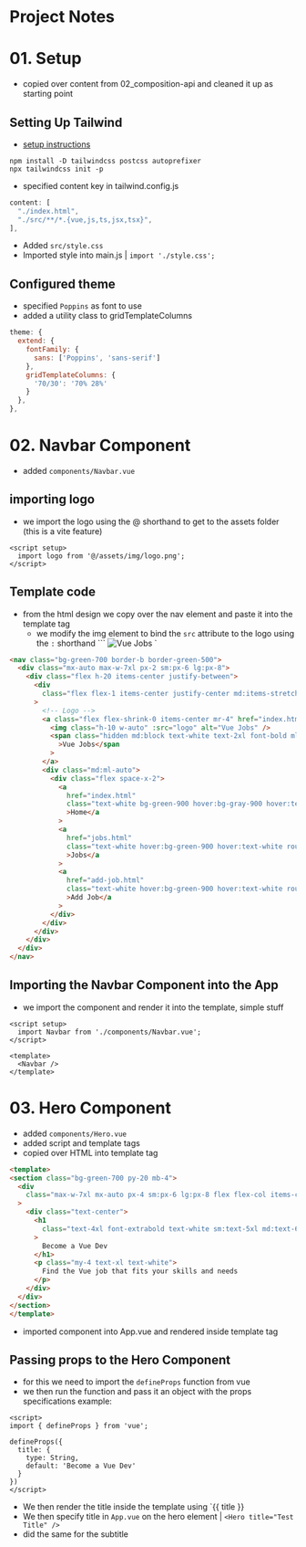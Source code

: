 # Project Notes

# 01. Setup
- copied over content from 02_composition-api and cleaned it up as starting point

## Setting Up Tailwind
- [setup instructions](https://tailwindcss.com/docs/guides/vite#vue)
``` shell 
npm install -D tailwindcss postcss autoprefixer
npx tailwindcss init -p
```

- specified content key in tailwind.config.js
``` js tailwind.config.js
content: [
  "./index.html",
  "./src/**/*.{vue,js,ts,jsx,tsx}",
],
```
- Added `src/style.css`
- Imported style into main.js | `import './style.css';`

## Configured theme
- specified `Poppins` as font to use
- added a utility class to gridTemplateColumns
```js tailwind.config.js
theme: {
  extend: {
    fontFamily: {
      sans: ['Poppins', 'sans-serif']
    },
    gridTemplateColumns: {
      '70/30': '70% 28%'
    }
  },
},
```

# 02. Navbar Component
- added `components/Navbar.vue`

## importing logo
- we import the logo using the @ shorthand to get to the assets folder (this is a vite feature)
```vue components/Navbar.vue
<script setup>
  import logo from '@/assets/img/logo.png';
</script>
```

## Template code
- from the html design we copy over the nav element and paste it into the template tag
  - we modify the img element to bind the `src` attribute to the logo using the `:` shorthand
  ``` <img class="h-10 w-auto" :src="logo" alt="Vue Jobs" /> `
```HTML Navbar.vue
<nav class="bg-green-700 border-b border-green-500">
  <div class="mx-auto max-w-7xl px-2 sm:px-6 lg:px-8">
    <div class="flex h-20 items-center justify-between">
      <div
        class="flex flex-1 items-center justify-center md:items-stretch md:justify-start"
      >
        <!-- Logo -->
        <a class="flex flex-shrink-0 items-center mr-4" href="index.html">
          <img class="h-10 w-auto" :src="logo" alt="Vue Jobs" />
          <span class="hidden md:block text-white text-2xl font-bold ml-2"
            >Vue Jobs</span
          >
        </a>
        <div class="md:ml-auto">
          <div class="flex space-x-2">
            <a
              href="index.html"
              class="text-white bg-green-900 hover:bg-gray-900 hover:text-white rounded-md px-3 py-2"
              >Home</a
            >
            <a
              href="jobs.html"
              class="text-white hover:bg-green-900 hover:text-white rounded-md px-3 py-2"
              >Jobs</a
            >
            <a
              href="add-job.html"
              class="text-white hover:bg-green-900 hover:text-white rounded-md px-3 py-2"
              >Add Job</a
            >
          </div>
        </div>
      </div>
    </div>
  </div>
</nav>
```

## Importing the Navbar Component into the App
- we import the component and render it into the template, simple stuff
```vue App.vue
<script setup>
  import Navbar from './components/Navbar.vue';
</script>

<template>
  <Navbar />
</template>
```

# 03. Hero Component
- added `components/Hero.vue`
- added script and template tags
- copied over HTML into template tag
``` HTML Hero.vue
<template>
<section class="bg-green-700 py-20 mb-4">
  <div
    class="max-w-7xl mx-auto px-4 sm:px-6 lg:px-8 flex flex-col items-center"
  >
    <div class="text-center">
      <h1
        class="text-4xl font-extrabold text-white sm:text-5xl md:text-6xl"
      >
        Become a Vue Dev
      </h1>
      <p class="my-4 text-xl text-white">
        Find the Vue job that fits your skills and needs
      </p>
    </div>
  </div>
</section>
</template>
```
- imported component into App.vue and rendered inside template tag

## Passing props to the Hero Component
- for this we need to import the `defineProps` function from vue
- we then run the function and pass it an object with the props specifications
example:
```Vue components/hero.vue
<script>
import { defineProps } from 'vue';

defineProps({
  title: {
    type: String,
    default: 'Become a Vue Dev'
  }
})
</script>
```

- We then render the title inside the template using `{{ title }}
- We then specify title in `App.vue` on the hero element | `<Hero title="Test Title" />`
- did the same for the subtitle



